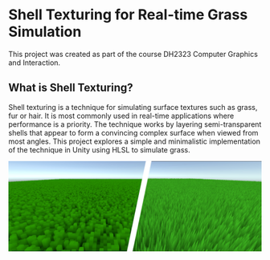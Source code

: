 # Shell Texturing for Real-time Grass Simulation
This project was created as part of the course DH2323 Computer Graphics and Interaction.

## What is Shell Texturing?
Shell texturing is a technique for simulating surface textures such as grass, fur or hair. It is most commonly used in real-time applications where performance is a priority. The technique works by layering semi-transparent shells that appear to form a convincing complex surface when viewed from most angles. This project explores a simple and minimalistic implementation of the technique in Unity using HLSL to simulate grass.

![Results](result.jpg)
